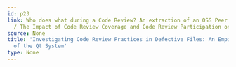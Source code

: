 ```yaml
---
id: p23
link: Who does what during a Code Review? An extraction of an OSS Peer Review Repository~\cite{MSR13_extraction}
  / The Impact of Code Review Coverage and Code Review Participation on Software Quality~\cite{p28}
source: None
title: 'Investigating Code Review Practices in Defective Files: An Empirical Study
  of the Qt System'
type: None
---
```

